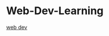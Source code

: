 # Web-Dev-Learning

[web dev](https://www.codemithra.com/wp-content/uploads/2020/09/web-design-development-blog-2.jpg)
